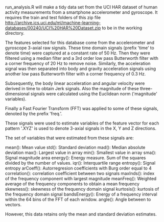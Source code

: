 run_analysis.R will make a tidy data set from the UCI HAR dataset of human activity measurements from a smartphone accelerometer and gyroscope.
It requires the train and test folders of this zip file http://archive.ics.uci.edu/ml/machine-learning-databases/00240/UCI%20HAR%20Dataset.zip to be in the working directory.

The features selected for this database come from the accelerometer and gyroscope 3-axial raw signals. These time domain signals (prefix 'time' to denote time) were captured at a constant rate of 50 Hz.
Then they were filtered using a median filter and a 3rd order low pass Butterworth filter with a corner frequency of 20 Hz to remove noise. 
Similarly, the acceleration signal was then separated into body and gravity acceleration signals using another low pass Butterworth filter with a corner frequency of 0.3 Hz. 

Subsequently, the body linear acceleration and angular velocity were derived in time to obtain Jerk signals.
Also the magnitude of these three-dimensional signals were calculated using the Euclidean norm ('magnitude' variables). 

Finally a Fast Fourier Transform (FFT) was applied to some of these signals, denoted by the prefix 'freq.'. 

These signals were used to estimate variables of the feature vector for each pattern
'.XYZ' is used to denote 3-axial signals in the X, Y and Z directions.

The set of variables that were estimated from these signals are:

mean(): Mean value
std(): Standard deviation
mad(): Median absolute deviation 
max(): Largest value in array
min(): Smallest value in array
sma(): Signal magnitude area
energy(): Energy measure. Sum of the squares divided by the number of values. 
iqr(): Interquartile range 
entropy(): Signal entropy
arCoeff(): Autorregresion coefficients with Burg order equal to 4
correlation(): correlation coefficient between two signals
maxInds(): index of the frequency component with largest magnitude
meanFreq(): Weighted average of the frequency components to obtain a mean frequency
skewness(): skewness of the frequency domain signal 
kurtosis(): kurtosis of the frequency domain signal 
bandsEnergy(): Energy of a frequency interval within the 64 bins of the FFT of each window.
angle(): Angle between to vectors.

However, this data retains only the mean and standard deviation estimates.















